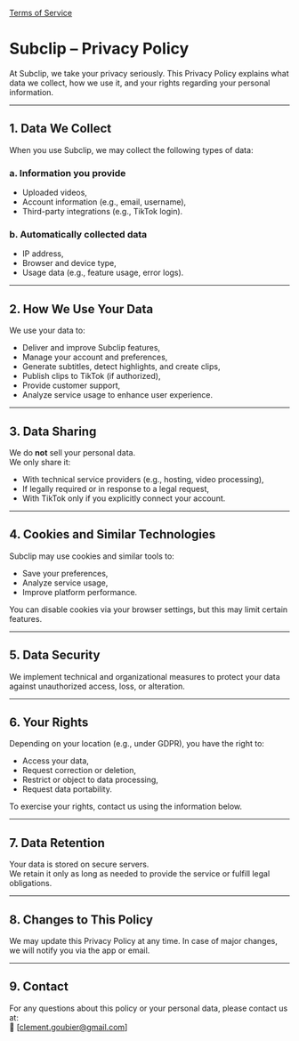 [Terms of Service](TermsOfService.en.md)

# Subclip – Privacy Policy

At Subclip, we take your privacy seriously. This Privacy Policy explains what data we collect, how we use it, and your rights regarding your personal information.

---

## 1. Data We Collect

When you use Subclip, we may collect the following types of data:

### a. Information you provide
- Uploaded videos,
- Account information (e.g., email, username),
- Third-party integrations (e.g., TikTok login).

### b. Automatically collected data
- IP address,
- Browser and device type,
- Usage data (e.g., feature usage, error logs).

---

## 2. How We Use Your Data

We use your data to:
- Deliver and improve Subclip features,
- Manage your account and preferences,
- Generate subtitles, detect highlights, and create clips,
- Publish clips to TikTok (if authorized),
- Provide customer support,
- Analyze service usage to enhance user experience.

---

## 3. Data Sharing

We do **not** sell your personal data.  
We only share it:
- With technical service providers (e.g., hosting, video processing),
- If legally required or in response to a legal request,
- With TikTok only if you explicitly connect your account.

---

## 4. Cookies and Similar Technologies

Subclip may use cookies and similar tools to:
- Save your preferences,
- Analyze service usage,
- Improve platform performance.

You can disable cookies via your browser settings, but this may limit certain features.

---

## 5. Data Security

We implement technical and organizational measures to protect your data against unauthorized access, loss, or alteration.

---

## 6. Your Rights

Depending on your location (e.g., under GDPR), you have the right to:
- Access your data,
- Request correction or deletion,
- Restrict or object to data processing,
- Request data portability.

To exercise your rights, contact us using the information below.

---

## 7. Data Retention

Your data is stored on secure servers.  
We retain it only as long as needed to provide the service or fulfill legal obligations.

---

## 8. Changes to This Policy

We may update this Privacy Policy at any time. In case of major changes, we will notify you via the app or email.

---

## 9. Contact

For any questions about this policy or your personal data, please contact us at:  
📧 [clement.goubier@gmail.com]
